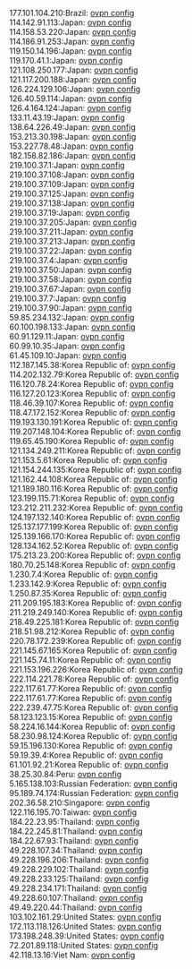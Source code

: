 177.101.104.210:Brazil: [ovpn config](vpn/177_101_104_210.ovpn)  
114.142.91.113:Japan: [ovpn config](vpn/114_142_91_113.ovpn)  
114.158.53.220:Japan: [ovpn config](vpn/114_158_53_220.ovpn)  
114.186.91.253:Japan: [ovpn config](vpn/114_186_91_253.ovpn)  
119.150.14.196:Japan: [ovpn config](vpn/119_150_14_196.ovpn)  
119.170.41.1:Japan: [ovpn config](vpn/119_170_41_1.ovpn)  
121.108.250.177:Japan: [ovpn config](vpn/121_108_250_177.ovpn)  
121.117.200.188:Japan: [ovpn config](vpn/121_117_200_188.ovpn)  
126.224.129.106:Japan: [ovpn config](vpn/126_224_129_106.ovpn)  
126.40.59.114:Japan: [ovpn config](vpn/126_40_59_114.ovpn)  
126.4.164.124:Japan: [ovpn config](vpn/126_4_164_124.ovpn)  
133.11.43.19:Japan: [ovpn config](vpn/133_11_43_19.ovpn)  
138.64.226.49:Japan: [ovpn config](vpn/138_64_226_49.ovpn)  
153.213.30.198:Japan: [ovpn config](vpn/153_213_30_198.ovpn)  
153.227.78.48:Japan: [ovpn config](vpn/153_227_78_48.ovpn)  
182.158.82.186:Japan: [ovpn config](vpn/182_158_82_186.ovpn)  
219.100.37.1:Japan: [ovpn config](vpn/219_100_37_1.ovpn)  
219.100.37.108:Japan: [ovpn config](vpn/219_100_37_108.ovpn)  
219.100.37.109:Japan: [ovpn config](vpn/219_100_37_109.ovpn)  
219.100.37.125:Japan: [ovpn config](vpn/219_100_37_125.ovpn)  
219.100.37.138:Japan: [ovpn config](vpn/219_100_37_138.ovpn)  
219.100.37.19:Japan: [ovpn config](vpn/219_100_37_19.ovpn)  
219.100.37.205:Japan: [ovpn config](vpn/219_100_37_205.ovpn)  
219.100.37.211:Japan: [ovpn config](vpn/219_100_37_211.ovpn)  
219.100.37.213:Japan: [ovpn config](vpn/219_100_37_213.ovpn)  
219.100.37.22:Japan: [ovpn config](vpn/219_100_37_22.ovpn)  
219.100.37.4:Japan: [ovpn config](vpn/219_100_37_4.ovpn)  
219.100.37.50:Japan: [ovpn config](vpn/219_100_37_50.ovpn)  
219.100.37.58:Japan: [ovpn config](vpn/219_100_37_58.ovpn)  
219.100.37.67:Japan: [ovpn config](vpn/219_100_37_67.ovpn)  
219.100.37.7:Japan: [ovpn config](vpn/219_100_37_7.ovpn)  
219.100.37.90:Japan: [ovpn config](vpn/219_100_37_90.ovpn)  
59.85.234.132:Japan: [ovpn config](vpn/59_85_234_132.ovpn)  
60.100.198.133:Japan: [ovpn config](vpn/60_100_198_133.ovpn)  
60.91.129.11:Japan: [ovpn config](vpn/60_91_129_11.ovpn)  
60.99.10.35:Japan: [ovpn config](vpn/60_99_10_35.ovpn)  
61.45.109.10:Japan: [ovpn config](vpn/61_45_109_10.ovpn)  
112.187.145.38:Korea Republic of: [ovpn config](vpn/112_187_145_38.ovpn)  
114.202.132.79:Korea Republic of: [ovpn config](vpn/114_202_132_79.ovpn)  
116.120.78.24:Korea Republic of: [ovpn config](vpn/116_120_78_24.ovpn)  
116.127.20.123:Korea Republic of: [ovpn config](vpn/116_127_20_123.ovpn)  
118.46.39.107:Korea Republic of: [ovpn config](vpn/118_46_39_107.ovpn)  
118.47.172.152:Korea Republic of: [ovpn config](vpn/118_47_172_152.ovpn)  
119.193.130.191:Korea Republic of: [ovpn config](vpn/119_193_130_191.ovpn)  
119.207.148.104:Korea Republic of: [ovpn config](vpn/119_207_148_104.ovpn)  
119.65.45.190:Korea Republic of: [ovpn config](vpn/119_65_45_190.ovpn)  
121.134.249.211:Korea Republic of: [ovpn config](vpn/121_134_249_211.ovpn)  
121.153.5.61:Korea Republic of: [ovpn config](vpn/121_153_5_61.ovpn)  
121.154.244.135:Korea Republic of: [ovpn config](vpn/121_154_244_135.ovpn)  
121.162.44.108:Korea Republic of: [ovpn config](vpn/121_162_44_108.ovpn)  
121.189.180.116:Korea Republic of: [ovpn config](vpn/121_189_180_116.ovpn)  
123.199.115.71:Korea Republic of: [ovpn config](vpn/123_199_115_71.ovpn)  
123.212.211.232:Korea Republic of: [ovpn config](vpn/123_212_211_232.ovpn)  
124.197.132.140:Korea Republic of: [ovpn config](vpn/124_197_132_140.ovpn)  
125.137.177.199:Korea Republic of: [ovpn config](vpn/125_137_177_199.ovpn)  
125.139.166.170:Korea Republic of: [ovpn config](vpn/125_139_166_170.ovpn)  
128.134.162.52:Korea Republic of: [ovpn config](vpn/128_134_162_52.ovpn)  
175.213.23.200:Korea Republic of: [ovpn config](vpn/175_213_23_200.ovpn)  
180.70.25.148:Korea Republic of: [ovpn config](vpn/180_70_25_148.ovpn)  
1.230.7.4:Korea Republic of: [ovpn config](vpn/1_230_7_4.ovpn)  
1.233.142.9:Korea Republic of: [ovpn config](vpn/1_233_142_9.ovpn)  
1.250.87.35:Korea Republic of: [ovpn config](vpn/1_250_87_35.ovpn)  
211.209.195.183:Korea Republic of: [ovpn config](vpn/211_209_195_183.ovpn)  
211.219.249.140:Korea Republic of: [ovpn config](vpn/211_219_249_140.ovpn)  
218.49.225.181:Korea Republic of: [ovpn config](vpn/218_49_225_181.ovpn)  
218.51.98.212:Korea Republic of: [ovpn config](vpn/218_51_98_212.ovpn)  
220.78.172.239:Korea Republic of: [ovpn config](vpn/220_78_172_239.ovpn)  
221.145.67.165:Korea Republic of: [ovpn config](vpn/221_145_67_165.ovpn)  
221.145.74.11:Korea Republic of: [ovpn config](vpn/221_145_74_11.ovpn)  
221.153.196.226:Korea Republic of: [ovpn config](vpn/221_153_196_226.ovpn)  
222.114.221.78:Korea Republic of: [ovpn config](vpn/222_114_221_78.ovpn)  
222.117.61.77:Korea Republic of: [ovpn config](vpn/222_117_61_77.ovpn)  
222.117.61.77:Korea Republic of: [ovpn config](vpn/222_117_61_77.ovpn)  
222.239.47.75:Korea Republic of: [ovpn config](vpn/222_239_47_75.ovpn)  
58.123.123.15:Korea Republic of: [ovpn config](vpn/58_123_123_15.ovpn)  
58.224.16.144:Korea Republic of: [ovpn config](vpn/58_224_16_144.ovpn)  
58.230.98.124:Korea Republic of: [ovpn config](vpn/58_230_98_124.ovpn)  
59.15.196.130:Korea Republic of: [ovpn config](vpn/59_15_196_130.ovpn)  
59.19.39.4:Korea Republic of: [ovpn config](vpn/59_19_39_4.ovpn)  
61.101.92.21:Korea Republic of: [ovpn config](vpn/61_101_92_21.ovpn)  
38.25.30.84:Peru: [ovpn config](vpn/38_25_30_84.ovpn)  
5.165.138.103:Russian Federation: [ovpn config](vpn/5_165_138_103.ovpn)  
95.189.74.174:Russian Federation: [ovpn config](vpn/95_189_74_174.ovpn)  
202.36.58.210:Singapore: [ovpn config](vpn/202_36_58_210.ovpn)  
122.116.195.70:Taiwan: [ovpn config](vpn/122_116_195_70.ovpn)  
184.22.23.95:Thailand: [ovpn config](vpn/184_22_23_95.ovpn)  
184.22.245.81:Thailand: [ovpn config](vpn/184_22_245_81.ovpn)  
184.22.67.93:Thailand: [ovpn config](vpn/184_22_67_93.ovpn)  
49.228.107.34:Thailand: [ovpn config](vpn/49_228_107_34.ovpn)  
49.228.196.206:Thailand: [ovpn config](vpn/49_228_196_206.ovpn)  
49.228.229.102:Thailand: [ovpn config](vpn/49_228_229_102.ovpn)  
49.228.233.125:Thailand: [ovpn config](vpn/49_228_233_125.ovpn)  
49.228.234.171:Thailand: [ovpn config](vpn/49_228_234_171.ovpn)  
49.228.60.107:Thailand: [ovpn config](vpn/49_228_60_107.ovpn)  
49.49.220.44:Thailand: [ovpn config](vpn/49_49_220_44.ovpn)  
103.102.161.29:United States: [ovpn config](vpn/103_102_161_29.ovpn)  
172.113.118.126:United States: [ovpn config](vpn/172_113_118_126.ovpn)  
173.198.248.39:United States: [ovpn config](vpn/173_198_248_39.ovpn)  
72.201.89.118:United States: [ovpn config](vpn/72_201_89_118.ovpn)  
42.118.13.16:Viet Nam: [ovpn config](vpn/42_118_13_16.ovpn)  
